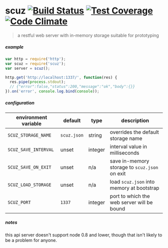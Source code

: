 
# scuz [![Build Status](https://travis-ci.org/skibz/scuz.svg?branch=master)](https://travis-ci.org/skibz/scuz) [![Test Coverage](https://codeclimate.com/github/skibz/scuz/badges/coverage.svg)](https://codeclimate.com/github/skibz/scuz/coverage) [![Code Climate](https://codeclimate.com/github/skibz/scuz/badges/gpa.svg)](https://codeclimate.com/github/skibz/scuz)

> a restful web server with in-memory storage suitable for prototyping

##### example

```javascript
var http = require('http');
var scuz = require('scuz');
var server = scuz();

http.get('http://localhost:1337/', function(res) {
  res.pipe(process.stdout);
  // {"error":false,"status":200,"message":"ok","body":{}}
}).on('error', console.log.bind(console));
```

##### configuration

environment variable | default     | type    | description
-------------------- | ----------- | ------- | -----------
`SCUZ_STORAGE_NAME`  | `scuz.json` | string  | overrides the default storage name
`SCUZ_SAVE_INTERVAL` | unset       | integer | interval value in milliseconds
`SCUZ_SAVE_ON_EXIT`  | unset       | n/a     | save in-memory storage to `scuz.json` on exit
`SCUZ_LOAD_STORAGE`  | unset       | n/a     | load `scuz.json` into memory at bootstrap
`SCUZ_PORT`          | `1337`      | integer | port to which the web server will be bound

##### notes

this api server doesn't support node 0.8 and lower, though that isn't likely to be a problem for anyone.
